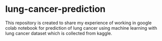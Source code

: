 # lung-cancer-prediction
This repository is created to share my experience of working in google colab notebook for prediction of lung cancer using machine learning with lung cancer dataset which is collected from kaggle.
